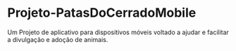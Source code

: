 # Projeto-PatasDoCerradoMobile
 Um Projeto de aplicativo para dispositivos móveis voltado a ajudar e facilitar a divulgação e adoção de animais.
